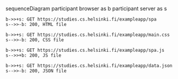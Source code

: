 sequenceDiagram
    participant browser as b
    participant server as s

    b->>+s: GET https://studies.cs.helsinki.fi/exampleapp/spa
    s-->>-b: 200, HTML file

    b->>+s: GET https://studies.cs.helsinki.fi/exampleapp/main.css
    s-->>-b: 200, CSS file

    b->>+s: GET https://studies.cs.helsinki.fi/exampleapp/spa.js
    s-->>+b: 200, JS file

    b->>+s: GET https://studies.cs.helsinki.fi/exampleapp/data.json
    s-->>-b: 200, JSON file